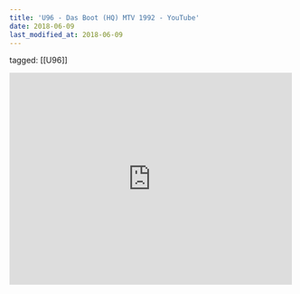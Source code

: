 ```yaml
---
title: 'U96 - Das Boot (HQ) MTV 1992 - YouTube'
date: 2018-06-09
last_modified_at: 2018-06-09
---
```

tagged: [[U96]]
<iframe allow="accelerometer; autoplay; clipboard-write; encrypted-media; gyroscope; picture-in-picture" allowfullscreen="" frameborder="0" height="375" id="youtube_iframe" src="https://www.youtube.com/embed/w1xGbEDs6-4?feature=oembed&amp;enablejsapi=1&amp;origin=https://safe.txmblr.com&amp;wmode=opaque" width="500"></iframe>